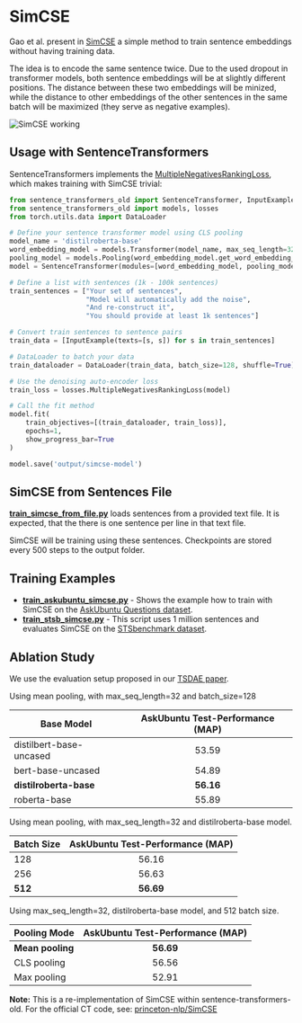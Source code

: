# SimCSE
Gao et al. present in [SimCSE](https://arxiv.org/abs/2104.08821) a simple method to train sentence embeddings without having training data. 

The idea is to encode the same sentence twice. Due to the used dropout in transformer models, both sentence embeddings will be at slightly different positions. The distance between these two embeddings will be minized, while the distance to other embeddings of the other sentences in the same batch will be maximized (they serve as negative examples).

![SimCSE working](https://raw.githubusercontent.com/UKPLab/sentence-transformers-old/master/docs/img/SimCSE.png)

## Usage with SentenceTransformers
SentenceTransformers implements the [MultipleNegativesRankingLoss](https://www.sbert.net/docs/package_reference/losses.html#multiplenegativesrankingloss), which makes training with SimCSE trivial:

```python
from sentence_transformers_old import SentenceTransformer, InputExample
from sentence_transformers_old import models, losses
from torch.utils.data import DataLoader

# Define your sentence transformer model using CLS pooling
model_name = 'distilroberta-base'
word_embedding_model = models.Transformer(model_name, max_seq_length=32)
pooling_model = models.Pooling(word_embedding_model.get_word_embedding_dimension())
model = SentenceTransformer(modules=[word_embedding_model, pooling_model])

# Define a list with sentences (1k - 100k sentences)
train_sentences = ["Your set of sentences",
                   "Model will automatically add the noise",
                   "And re-construct it",
                   "You should provide at least 1k sentences"]

# Convert train sentences to sentence pairs
train_data = [InputExample(texts=[s, s]) for s in train_sentences]

# DataLoader to batch your data
train_dataloader = DataLoader(train_data, batch_size=128, shuffle=True)

# Use the denoising auto-encoder loss
train_loss = losses.MultipleNegativesRankingLoss(model)

# Call the fit method
model.fit(
    train_objectives=[(train_dataloader, train_loss)],
    epochs=1,
    show_progress_bar=True
)

model.save('output/simcse-model')
``` 

## SimCSE from Sentences File

**[train_simcse_from_file.py](train_simcse_from_file.py)** loads sentences from a provided text file. It is expected, that the there is one sentence per line in that text file.

SimCSE will be training using these sentences. Checkpoints are stored every 500 steps to the output folder.


## Training Examples
- **[train_askubuntu_simcse.py](train_askubuntu_simcse.py)** - Shows the example how to train with SimCSE on the [AskUbuntu Questions dataset](https://github.com/taolei87/askubuntu).
- **[train_stsb_simcse.py](train_stsb_simcse.py)** - This script uses 1 million sentences and evaluates SimCSE on the [STSbenchmark dataset](https://ixa2.si.ehu.eus/stswiki/index.php/STSbenchmark).

## Ablation Study
We use the evaluation setup proposed in our [TSDAE paper](https://arxiv.org/abs/2104.06979).


Using mean pooling, with max_seq_length=32 and batch_size=128

| Base Model | AskUbuntu Test-Performance (MAP) |
| ---- | :----: |
| distilbert-base-uncased | 53.59 |
| bert-base-uncased | 54.89 |
| **distilroberta-base** | **56.16** |
| roberta-base | 55.89 |

Using mean pooling, with max_seq_length=32 and distilroberta-base model.

| Batch Size | AskUbuntu Test-Performance (MAP) |
| ---- | :----: |
| 128 | 56.16 |
| 256 | 56.63  |
| **512** | **56.69** |

Using max_seq_length=32, distilroberta-base model, and 512 batch size.

| Pooling Mode | AskUbuntu Test-Performance (MAP) |
| ---- | :----: |
| **Mean pooling** |  **56.69** |
| CLS pooling | 56.56  |
| Max pooling | 52.91 |


**Note:**
This is a re-implementation of SimCSE within sentence-transformers-old. For the official CT code, see: [princeton-nlp/SimCSE](https://github.com/princeton-nlp/SimCSE)